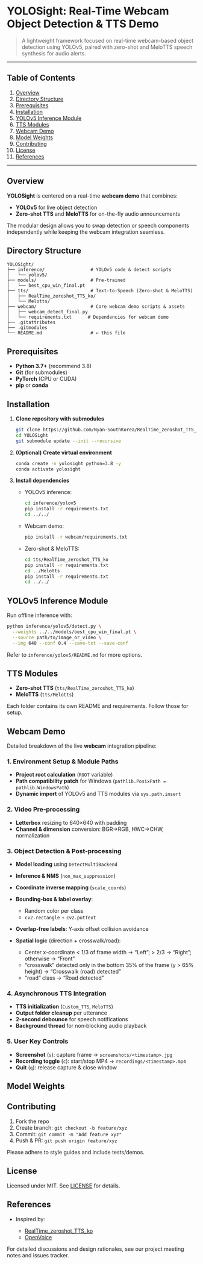 # YOLOSight: Real-Time Webcam Object Detection & TTS Demo

> A lightweight framework focused on real-time webcam-based object detection using YOLOv5, paired with zero-shot and MeloTTS speech synthesis for audio alerts.

---

## Table of Contents

1. [Overview](#overview)
2. [Directory Structure](#directory-structure)
3. [Prerequisites](#prerequisites)
4. [Installation](#installation)
5. [YOLOv5 Inference Module](#yolov5-inference-module)
6. [TTS Modules](#tts-modules)
7. [Webcam Demo](#webcam-demo)
8. [Model Weights](#model-weights)
9. [Contributing](#contributing)
10. [License](#license)
11. [References](#references)

---

## Overview

**YOLOSight** is centered on a real-time **webcam demo** that combines:

* **YOLOv5** for live object detection
* **Zero-shot TTS** and **MeloTTS** for on-the-fly audio announcements

The modular design allows you to swap detection or speech components independently while keeping the webcam integration seamless.

## Directory Structure

```
YOLOSight/
├── inference/                 # YOLOv5 code & detect scripts
│   └── yolov5/
├── models/                    # Pre-trained 
│   └── best_cpu_win_final.pt
├── tts/                       # Text-to-Speech (Zero-shot & MeloTTS)
│   ├── RealTime_zeroshot_TTS_ko/
│   └── Melotts/
├── webcam/                    # Core webcam demo scripts & assets
│   ├── webcam_detect_final.py
│   └── requirements.txt      # Dependencies for webcam demo
├── .gitattributes
├── .gitmodules
└── README.md                  # ← this file
```

## Prerequisites

* **Python 3.7+** (recommend 3.8)
* **Git** (for submodules)
* **PyTorch** (CPU or CUDA)
* **pip** or **conda**

## Installation

1. **Clone repository with submodules**

   ```bash
   git clone https://github.com/Nyan-SouthKorea/RealTime_zeroshot_TTS_ko.git YOLOSight
   cd YOLOSight
   git submodule update --init --recursive
   ```
2. **(Optional) Create virtual environment**

   ```bash
   conda create -n yolosight python=3.8 -y
   conda activate yolosight
   ```
3. **Install dependencies**

   * YOLOv5 inference:

     ```bash
     cd inference/yolov5
     pip install -r requirements.txt
     cd ../../
     ```
   * Webcam demo:

     ```bash
     pip install -r webcam/requirements.txt
     ```
   * Zero-shot & MeloTTS:

     ```bash
     cd tts/RealTime_zeroshot_TTS_ko
     pip install -r requirements.txt
     cd ../Melotts
     pip install -r requirements.txt
     cd ../../
     ```

## YOLOv5 Inference Module

Run offline inference with:

```bash
python inference/yolov5/detect.py \
  --weights ../../models/best_cpu_win_final.pt \
  --source path/to/image_or_video \
  --img 640 --conf 0.4 --save-txt --save-conf
```

Refer to `inference/yolov5/README.md` for more options.

## TTS Modules

* **Zero-shot TTS** (`tts/RealTime_zeroshot_TTS_ko`)
* **MeloTTS** (`tts/Melotts`)

Each folder contains its own README and requirements. Follow those for setup.

## Webcam Demo

Detailed breakdown of the live **webcam** integration pipeline:

### 1. Environment Setup & Module Paths

* **Project root calculation** (`ROOT` variable)
* **Path compatibility patch** for Windows (`pathlib.PosixPath = pathlib.WindowsPath`)
* **Dynamic import** of YOLOv5 and TTS modules via `sys.path.insert`

### 2. Video Pre‑processing

* **Letterbox** resizing to 640×640 with padding
* **Channel & dimension** conversion: BGR→RGB, HWC→CHW, normalization

### 3. Object Detection & Post‑processing

* **Model loading** using `DetectMultiBackend`
* **Inference & NMS** (`non_max_suppression`)
* **Coordinate inverse mapping** (`scale_coords`)
* **Bounding‑box & label overlay**:

  * Random color per class
  * `cv2.rectangle` + `cv2.putText`
* **Overlap‑free labels**: Y‑axis offset collision avoidance
* **Spatial logic** (direction + crosswalk/road):

  * Center x-coordinate < 1/3 of frame width → “Left”; > 2/3 → “Right”; otherwise → “Front”
  * “crosswalk” detected only in the bottom 35% of the frame (y > 65% height) → “Crosswalk (road) detected”
  * “road” class → “Road detected"

### 4. Asynchronous TTS Integration

* **TTS initialization** (`Custom_TTS`, `MeloTTS`)
* **Output folder cleanup** per utterance
* **2‑second debounce** for speech notifications
* **Background thread** for non‑blocking audio playback

### 5. User Key Controls

* **Screenshot** (`s`): capture frame → `screenshots/<timestamp>.jpg`
* **Recording toggle** (`c`): start/stop MP4 → `recordings/<timestamp>.mp4`
* **Quit** (`q`): release capture & close window

## Model Weights

&#x20;

## Contributing

1. Fork the repo
2. Create branch: `git checkout -b feature/xyz`
3. Commit: `git commit -m "Add feature xyz"`
4. Push & PR: `git push origin feature/xyz`

Please adhere to style guides and include tests/demos.

## License

Licensed under MIT. See [LICENSE](LICENSE) for details.

## References

* Inspired by:

  * [RealTime\_zeroshot\_TTS\_ko](https://github.com/Nyan-SouthKorea/RealTime_zeroshot_TTS_ko)
  * [OpenVoice](https://github.com/myshell-ai/OpenVoice)

For detailed discussions and design rationales, see our project meeting notes and issues tracker.


